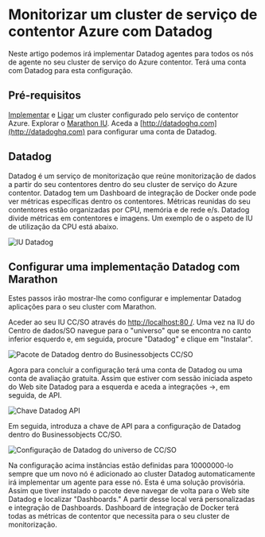 <properties
   pageTitle="Monitorizar um cluster de serviço de contentor Azure com Datadog | Microsoft Azure"
   description="Monitorize um cluster de serviço de contentor Azure com Datadog. Utilize web CC/SO da IU para implementar os agentes Datadog ao seu cluster."
   services="container-service"
   documentationCenter=""
   authors="rbitia"
   manager="timlt"
   editor=""
   tags="acs, azure-container-service"
   keywords="Contentores, Cc/sistema operativo, Docker enxame, Azure"/>

<tags
   ms.service="container-service"
   ms.devlang="na"
   ms.topic="article"
   ms.tgt_pltfrm="na"
   ms.workload="infrastructure"   
   ms.date="07/28/2016"
   ms.author="t-ribhat"/>

# <a name="monitor-an-azure-container-service-cluster-with-datadog"></a>Monitorizar um cluster de serviço de contentor Azure com Datadog

Neste artigo podemos irá implementar Datadog agentes para todos os nós de agente no seu cluster de serviço do Azure contentor. Terá uma conta com Datadog para esta configuração. 

## <a name="prerequisites"></a>Pré-requisitos 

[Implementar](container-service-deployment.md) e [Ligar](container-service-connect.md) um cluster configurado pelo serviço de contentor Azure. Explorar o [Marathon IU](container-service-mesos-marathon-ui.md). Aceda a [http://datadoghq.com](http://datadoghq.com) para configurar uma conta de Datadog. 

## <a name="datadog"></a>Datadog 

Datadog é um serviço de monitorização que reúne monitorização de dados a partir do seu contentores dentro do seu cluster de serviço do Azure contentor. Datadog tem um Dashboard de integração de Docker onde pode ver métricas específicas dentro os contentores. Métricas reunidas do seu contentores estão organizadas por CPU, memória e de rede e/s. Datadog divide métricas em contentores e imagens. Um exemplo de o aspeto de IU de utilização da CPU está abaixo.

![IU Datadog](./media/container-service-monitoring/datadog4.png)

## <a name="configure-a-datadog-deployment-with-marathon"></a>Configurar uma implementação Datadog com Marathon

Estes passos irão mostrar-lhe como configurar e implementar Datadog aplicações para o seu cluster com Marathon. 

Aceder ao seu IU CC/SO através do [http://localhost:80 /](http://localhost:80/). Uma vez na IU do Centro de dados/SO navegue para o "universo" que se encontra no canto inferior esquerdo e, em seguida, procure "Datadog" e clique em "Instalar".

![Pacote de Datadog dentro do Businessobjects CC/SO](./media/container-service-monitoring/datadog1.png)

Agora para concluir a configuração terá uma conta de Datadog ou uma conta de avaliação gratuita. Assim que estiver com sessão iniciada aspeto do Web site Datadog para a esquerda e aceda a integrações ->, em seguida, de API. 

![Chave Datadog API](./media/container-service-monitoring/datadog2.png)

Em seguida, introduza a chave de API para a configuração de Datadog dentro do Businessobjects CC/SO. 

![Configuração de Datadog do universo de CC/SO](./media/container-service-monitoring/datadog3.png) 

Na configuração acima instâncias estão definidas para 10000000-lo sempre que um novo nó é adicionado ao cluster Datadog automaticamente irá implementar um agente para esse nó. Esta é uma solução provisória. Assim que tiver instalado o pacote deve navegar de volta para o Web site Datadog e localizar "Dashboards." A partir desse local verá personalizadas e integração de Dashboards. Dashboard de integração de Docker terá todas as métricas de contentor que necessita para o seu cluster de monitorização. 

